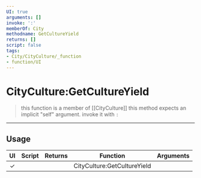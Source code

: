 ```yaml
---
UI: true
arguments: []
invoke: ':'
memberOf: City
methodname: GetCultureYield
returns: []
script: false
tags:
- City/CityCulture/_function
- function/UI
---
```

# CityCulture:GetCultureYield
> this function is a member of [[CityCulture]]
> this method expects an implicit "self" argument. invoke it with `:`
-----
## Usage
|  UI | Script | Returns | Function | Arguments |
|:---:|:------:|-------:|:--------:|:---------|
|✓| ||CityCulture:GetCultureYield||
